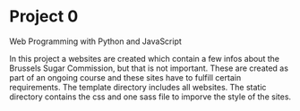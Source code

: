 # Project 0

Web Programming with Python and JavaScript

In this project a websites are created which contain a few infos about the Brussels Sugar Commission, but that is not important. These are created as part of an ongoing course and these sites have to fulfill certain requirements.
The template directory includes all websites. The static directory contains the css and one sass file to imporve the style of the sites.
